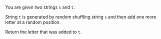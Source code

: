 You are given two strings `s` and `t`.

String `t` is generated by random shuffling string `s` and then add one more letter at a random position.

Return the letter that was added to `t`.